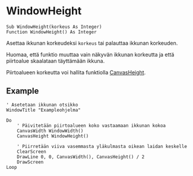 <!--window-->
WindowHeight
============

```eppabasic
Sub WindowHeight(korkeus As Integer)
Function WindowHeight() As Integer
```

Asettaa ikkunan korkeudeksi `korkeus` tai palauttaa ikkunan korkeuden.

Huomaa, että funktio muuttaa vain näkyvän ikkunan korkeutta
ja että piirtoalue skaalataan täyttämään ikkuna.

Piirtoalueen korkeutta voi hallita funktiolla [CanvasHeight](manual:canvasheight).

Example
----------
```eppabasic
' Asetetaan ikkunan otsikko
WindowTitle "Exampleohjelma"

Do
    ' Päivitetään piirtoalueen koko vastaamaan ikkunan kokoa
    CanvasWidth WindowWidth()
    CanvasHeight WindowHeight()

    ' Piirretään viiva vasemmasta yläkulmasta oikean laidan keskelle
    ClearScreen
    DrawLine 0, 0, CanvasWidth(), CanvasHeight() / 2
    DrawScreen
Loop
```
